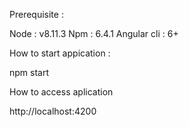 Prerequisite :

Node : v8.11.3
Npm : 6.4.1
Angular cli : 6+


How to start appication :

npm start

How to access aplication 

http://localhost:4200
